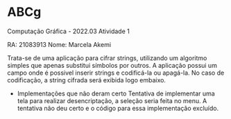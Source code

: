 # ABCg

Computação Gráfica - 2022.03
Atividade 1  

RA: 21083913
Nome: Marcela Akemi

Trata-se de uma aplicação para cifrar strings, utilizando um algoritmo simples que apenas substitui símbolos por outros.
A aplicação possui um campo onde é possivel inserir strings e codificá-la ou apagá-la. 
No caso de codificação, a string cifrada será exibida logo embaixo.

- Implementações que não deram certo
Tentativa de implementar uma tela para realizar desencriptação, a seleção seria feita no menu. 
A tentativa não deu certo e o código para essa implementação excluído. 
